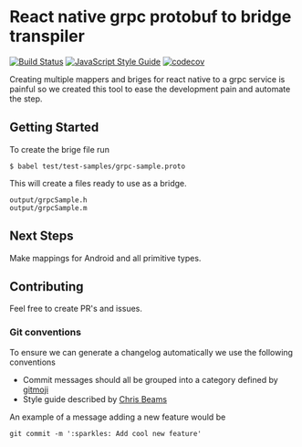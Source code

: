 # React native grpc protobuf to bridge transpiler

[![Build Status](https://travis-ci.org/drivr/react-native-grpc-bridge-generator.svg?branch=master)](https://travis-ci.org/drivr/react-native-grpc-bridge-generator)
[![JavaScript Style Guide](https://img.shields.io/badge/code_style-standard-brightgreen.svg)](https://standardjs.com)
[![codecov](https://codecov.io/gh/drivr/react-native-grpc-bridge-generator/branch/master/graph/badge.svg)](https://codecov.io/gh/drivr/react-native-grpc-bridge-generator)

Creating multiple mappers and briges for react native to a grpc service is painful so we created this tool to ease the development pain and automate the step.

## Getting Started

To create the brige file run

```
$ babel test/test-samples/grpc-sample.proto
```

This will create a files ready to use as a bridge.

```
output/grpcSample.h
output/grpcSample.m
```

## Next Steps

Make mappings for Android and all primitive types.

## Contributing

Feel free to create PR's and issues.

### Git conventions

To ensure we can generate a changelog automatically we use the following conventions

- Commit messages should all be grouped into a category defined by [gitmoji](https://gitmoji.carloscuesta.me/)
- Style guide described by [Chris Beams](http://chris.beams.io/posts/git-commit/)

An example of a message adding a new feature would be

    git commit -m ':sparkles: Add cool new feature'

